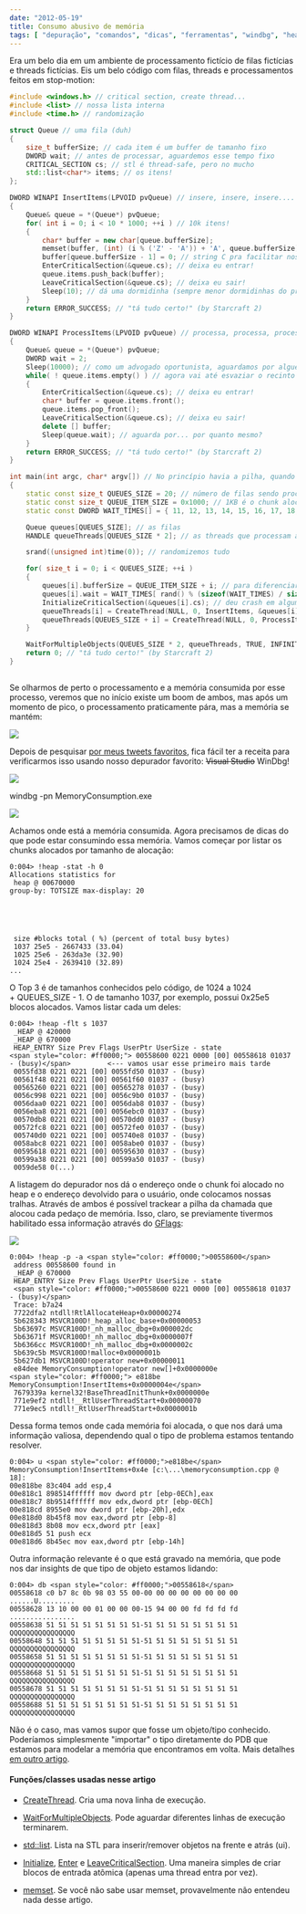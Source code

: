 ```yaml
---
date: "2012-05-19"
title: Consumo abusivo de memória
tags: [ "depuração", "comandos", "dicas", "ferramentas", "windbg", "heap" ]
---
```


Era um belo dia em um ambiente de processamento fictício de filas fictícias e threads fictícias. Eis um belo código com filas, threads e processamentos feitos em stop-motion:

```cpp
#include <windows.h> // critical section, create thread...
#include <list> // nossa lista interna
#include <time.h> // randomização

struct Queue // uma fila (duh)
{
    size_t bufferSize; // cada item é um buffer de tamanho fixo
    DWORD wait; // antes de processar, aguardemos esse tempo fixo
    CRITICAL_SECTION cs; // stl é thread-safe, pero no mucho
    std::list<char*> items; // os itens!
};

DWORD WINAPI InsertItems(LPVOID pvQueue) // insere, insere, insere....
{
    Queue& queue = *(Queue*) pvQueue;
    for( int i = 0; i < 10 * 1000; ++i ) // 10k itens!
    {
        char* buffer = new char[queue.bufferSize];
        memset(buffer, (int) (i % ('Z' - 'A')) + 'A', queue.bufferSize); // teoricamente de A a Z
        buffer[queue.bufferSize - 1] = 0; // string C pra facilitar nossa depuração
        EnterCriticalSection(&queue.cs); // deixa eu entrar!
        queue.items.push_back(buffer);
        LeaveCriticalSection(&queue.cs); // deixa eu sair!
        Sleep(10); // dá uma dormidinha (sempre menor dormidinhas do processamento)
    }
    return ERROR_SUCCESS; // "tá tudo certo!" (by Starcraft 2)
}

DWORD WINAPI ProcessItems(LPVOID pvQueue) // processa, processa, processa...
{
    Queue& queue = *(Queue*) pvQueue;
    DWORD wait = 2;
    Sleep(10000); // como um advogado oportunista, aguardamos por alguém pra processar
    while( ! queue.items.empty() ) // agora vai até esvaziar o recinto
    {
        EnterCriticalSection(&queue.cs); // deixa eu entrar!
        char* buffer = queue.items.front();
        queue.items.pop_front();
        LeaveCriticalSection(&queue.cs); // deixa eu sair!
        delete [] buffer;
        Sleep(queue.wait); // aguarda por... por quanto mesmo?
    }
    return ERROR_SUCCESS; // "tá tudo certo!" (by Starcraft 2)
}

int main(int argc, char* argv[]) // No princípio havia a pilha, quando Deus disse: 'int main!'
{
    static const size_t QUEUES_SIZE = 20; // número de filas sendo processadas
    static const size_t QUEUE_ITEM_SIZE = 0x1000; // 1KB é o chunk alocado por item
    static const DWORD WAIT_TIMES[] = { 11, 12, 13, 14, 15, 16, 17, 18, 19, 20, 1000 }; // alguém vai esperar demais

    Queue queues[QUEUES_SIZE]; // as filas
    HANDLE queueThreads[QUEUES_SIZE * 2]; // as threads que processam as filas

    srand((unsigned int)time(0)); // randomizemos tudo

    for( size_t i = 0; i < QUEUES_SIZE; ++i )
    {
        queues[i].bufferSize = QUEUE_ITEM_SIZE + i; // para diferenciarmos as filas
        queues[i].wait = WAIT_TIMES[ rand() % (sizeof(WAIT_TIMES) / sizeof(DWORD)) ]; // vamos esperar por... por quanto mesmo?
        InitializeCriticalSection(&queues[i].cs); // deu crash em algumas situações em release (stl deveria ser thread-safe...)
        queueThreads[i] = CreateThread(NULL, 0, InsertItems, &queues[i], 0, NULL); // criamos thread de inserção
        queueThreads[QUEUES_SIZE + i] = CreateThread(NULL, 0, ProcessItems, &queues[i], 0, NULL); // criamos thread de processamento
    }

    WaitForMultipleObjects(QUEUES_SIZE * 2, queueThreads, TRUE, INFINITE); // espera a 'gaguera'
    return 0; // "tá tudo certo!" (by Starcraft 2)
}
 

```


Se olharmos de perto o processamento e a memória consumida por esse processo, veremos que no início existe um boom de ambos, mas após um momento de pico, o processamento praticamente pára, mas a memória se mantém:

[![](http://i.imgur.com/hoxWfdi.png)](/images/MemoryGraph.png)

Depois de pesquisar [por meus tweets favoritos](https://twitter.com/#!/caloni/status/138632431765954560), fica fácil ter a receita para verificarmos isso usando nosso depurador favorito: <del>Visual Studio</del> WinDbg!

[![](http://i.imgur.com/ZKVVT0O.png)](/images/TweetHeap.png)

windbg -pn MemoryConsumption.exe

[![](http://i.imgur.com/Bzb2XVY.png)](/images/MemorySummary.png)

Achamos onde está a memória consumida. Agora precisamos de dicas do que pode estar consumindo essa memória. Vamos começar por listar os chunks alocados por tamanho de alocação:


    
    0:004> !heap -stat -h 0
    Allocations statistics for
     heap @ 00670000
    group-by: TOTSIZE max-display: 20




    
     size #blocks total ( %) (percent of total busy bytes)
     1037 25e5 - 2667433 (33.04)
     1025 25e6 - 263da3e (32.90)
     1024 25e4 - 2639410 (32.89)
    ...



O Top 3 é de tamanhos conhecidos pelo código, de 1024 a 1024 + QUEUES_SIZE - 1. O de tamanho 1037, por exemplo, possui 0x25e5 blocos alocados. Vamos listar cada um deles:


    
    0:004> !heap -flt s 1037
     _HEAP @ 420000
     _HEAP @ 670000
     HEAP_ENTRY Size Prev Flags UserPtr UserSize - state
    <span style="color: #ff0000;"> 00558600 0221 0000 [00] 00558618 01037 - (busy)</span>         <--- vamos usar esse primeiro mais tarde
     0055fd38 0221 0221 [00] 0055fd50 01037 - (busy)
     00561f48 0221 0221 [00] 00561f60 01037 - (busy)
     00565260 0221 0221 [00] 00565278 01037 - (busy)
     0056c998 0221 0221 [00] 0056c9b0 01037 - (busy)
     0056daa0 0221 0221 [00] 0056dab8 01037 - (busy)
     0056eba8 0221 0221 [00] 0056ebc0 01037 - (busy)
     00570db8 0221 0221 [00] 00570dd0 01037 - (busy)
     00572fc8 0221 0221 [00] 00572fe0 01037 - (busy)
     005740d0 0221 0221 [00] 005740e8 01037 - (busy)
     0058abc8 0221 0221 [00] 0058abe0 01037 - (busy)
     00595618 0221 0221 [00] 00595630 01037 - (busy)
     00599a38 0221 0221 [00] 00599a50 01037 - (busy)
     0059de58 0(...)



A listagem do depurador nos dá o endereço onde o chunk foi alocado no heap e o endereço devolvido para o usuário, onde colocamos nossas tralhas. Através de ambos é possível trackear a pilha da chamada que alocou cada pedaço de memória. Isso, claro, se previamente tivermos habilitado essa informação através do [GFlags](http://msdn.microsoft.com/en-us/library/windows/hardware/ff549596(v=vs.85).aspx):

[![](http://i.imgur.com/JeqoBju.png)](/images/GFlagsMemoryStack.png)


    
    0:004> !heap -p -a <span style="color: #ff0000;">00558600</span>
     address 00558600 found in
     _HEAP @ 670000
     HEAP_ENTRY Size Prev Flags UserPtr UserSize - state
     <span style="color: #ff0000;">00558600 0221 0000 [00] 00558618 01037 - (busy)</span>
     Trace: b7a24
     7722dfa2 ntdll!RtlAllocateHeap+0x00000274
     5b628343 MSVCR100D!_heap_alloc_base+0x00000053
     5b63697c MSVCR100D!_nh_malloc_dbg+0x000002dc
     5b63671f MSVCR100D!_nh_malloc_dbg+0x0000007f
     5b6366cc MSVCR100D!_nh_malloc_dbg+0x0000002c
     5b639c5b MSVCR100D!malloc+0x0000001b
     5b627db1 MSVCR100D!operator new+0x00000011
     e84dee MemoryConsumption!operator new[]+0x0000000e
    <span style="color: #ff0000;"> e818be MemoryConsumption!InsertItems+0x0000004e</span>
     7679339a kernel32!BaseThreadInitThunk+0x0000000e
     771e9ef2 ntdll!__RtlUserThreadStart+0x00000070
     771e9ec5 ntdll!_RtlUserThreadStart+0x0000001b





Dessa forma temos onde cada memória foi alocada, o que nos dará uma informação valiosa, dependendo qual o tipo de problema estamos tentando resolver.


    
    0:004> u <span style="color: #ff0000;">e818be</span>
    MemoryConsumption!InsertItems+0x4e [c:\...\memoryconsumption.cpp @ 18]:
    00e818be 83c404 add esp,4
    00e818c1 898514ffffff mov dword ptr [ebp-0ECh],eax
    00e818c7 8b9514ffffff mov edx,dword ptr [ebp-0ECh]
    00e818cd 8955e0 mov dword ptr [ebp-20h],edx
    00e818d0 8b45f8 mov eax,dword ptr [ebp-8]
    00e818d3 8b08 mov ecx,dword ptr [eax]
    00e818d5 51 push ecx
    00e818d6 8b45ec mov eax,dword ptr [ebp-14h]



Outra informação relevante é o que está gravado na memória, que pode nos dar insights de que tipo de objeto estamos lidando:


    
    0:004> db <span style="color: #ff0000;">00558618</span>
    00558618 c0 b7 8c 0b 98 03 55 00-00 00 00 00 00 00 00 00 ......U.........
    00558628 13 10 00 00 01 00 00 00-15 94 00 00 fd fd fd fd ................
    00558638 51 51 51 51 51 51 51 51-51 51 51 51 51 51 51 51 QQQQQQQQQQQQQQQQ
    00558648 51 51 51 51 51 51 51 51-51 51 51 51 51 51 51 51 QQQQQQQQQQQQQQQQ
    00558658 51 51 51 51 51 51 51 51-51 51 51 51 51 51 51 51 QQQQQQQQQQQQQQQQ
    00558668 51 51 51 51 51 51 51 51-51 51 51 51 51 51 51 51 QQQQQQQQQQQQQQQQ
    00558678 51 51 51 51 51 51 51 51-51 51 51 51 51 51 51 51 QQQQQQQQQQQQQQQQ
    00558688 51 51 51 51 51 51 51 51-51 51 51 51 51 51 51 51 QQQQQQQQQQQQQQQQ



Não é o caso, mas vamos supor que fosse um objeto/tipo conhecido. Poderíamos simplesmente "importar" o tipo diretamente do PDB que estamos para modelar a memória que encontramos em volta. Mais detalhes [em outro artigo](http://www.caloni.com.br/importando-tipos-de-outros-projetos).



#### Funções/classes usadas nesse artigo






    
  * [CreateThread](http://msdn.microsoft.com/en-us/library/windows/desktop/ms682453(v=vs.85).aspx). Cria uma nova linha de execução.

    
  * [WaitForMultipleObjects](http://msdn.microsoft.com/en-us/library/windows/desktop/ms687025(v=vs.85).aspx). Pode aguardar diferentes linhas de execução terminarem.

    
  * [std::list](http://www.cplusplus.com/reference/stl/list/front/). Lista na STL para inserir/remover objetos na frente e atrás (ui).

    
  * [Initialize](http://msdn.microsoft.com/en-us/library/windows/desktop/ms683472(v=vs.85).aspx), [Enter](http://msdn.microsoft.com/en-us/library/windows/desktop/ms682608(v=vs.85).aspx) e [LeaveCriticalSection](http://msdn.microsoft.com/en-us/library/windows/desktop/ms684169(v=vs.85).aspx). Uma maneira simples de criar blocos de entrada atômica (apenas uma thread entra por vez).

    
  * [memset](http://www.cplusplus.com/reference/clibrary/cstring/memset/). Se você não sabe usar memset, provavelmente não entendeu nada desse artigo.


